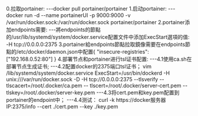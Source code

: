 0.拉取portainer:
---docker pull portainer/portainer
1.启动portainer:
---docker run -d --name portainerUI -p 9000:9000 -v /var/run/docker.sock:/var/run/docker.sock portainer/portainer
2.portainer添加endpoints需要:
---將endpoints的節點的/usr/lib/systemd/system/docker.service配置文件中添加ExecStart選項的值: -H tcp://0.0.0.0:2375
3.portainer給endpoints節點拉取鏡像需要在endpoints節點的/etc/docker/daemon.json中配置{ "insecure-registries":["192.168.0.52:80"] }
4.部署节点和portainer进行tsl证书配置:
---4.1使用ca.sh在部署节点生成证书;
---4.2配置docker的2375端口tsl证书；
    vim  /lib/systemd/system/docker.service
    ExecStart=/usr/bin/dockerd -H unix:///var/run/docker.sock -D -H tcp://0.0.0.0:2375 --tlsverify --tlscacert=/root/.docker/ca.pem -- tlscert=/root/.docker/server-cert.pem --tlskey=/root/.docker/server-key.pem
---4.3将cert.pem和key.pem配置到portainer的endpoint中；
---4.4测试：
    curl -k https://docker服务器IP:2375/info --cert ./cert.pem --key ./key.pem
